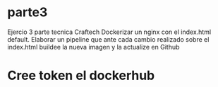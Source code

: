 # parte3
Ejercio 3 parte tecnica Craftech
Dockerizar un nginx con el index.html default. Elaborar
un pipeline que ante cada cambio realizado sobre el index.html buildee
la nueva imagen y la actualize en Github

# Cree token el dockerhub
